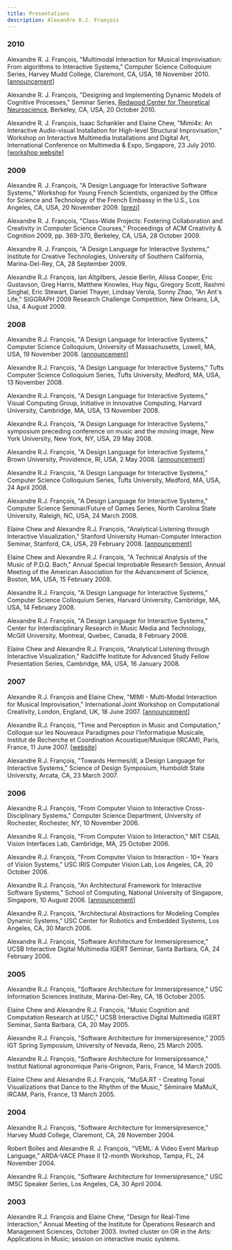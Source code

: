 ```yaml
---
title: Presentations
description: Alexandre R.J. François
---
```


### 2010

Alexandre R. J. François, "Multimodal Interaction for Musical Improvisation: From algorithms to Interactive Systems," Computer Science Colloquium Series, Harvey Mudd College, Claremont, CA, USA, 18 November 2010. [[announcement](https://www.cs.hmc.edu/events/2010/11/colloquium)]

Alexandre R. J. François, "Designing and Implementing Dynamic Models of Cognitive Processes," Seminar Series, [Redwood Center for Theoretical Neuroscience](https://redwood.berkeley.edu), Berkeley, CA, USA, 20 October 2010.

Alexandre R. J. François, Isaac Schankler and Elaine Chew, "Mimi4x: An Interactive Audio-visual Installation for High-level Structural Improvisation," Workshop on Interactive Multimedia Installations and Digital Art, International Conference on Multimedia & Expo, Singapore, 23 July 2010. [[workshop website](http://webia.lip6.fr/~codognet/IMIDA)]

### 2009

Alexandre R. J. François, "A Design Language for Interactive Software Systems," Workshop for Young French Scientists, organized by the Office for Science and Technology of the French Embassy in the U.S., Los Angeles, CA, USA, 20 November 2009. [[prezi](https://prezi.com/9gk_dql_-ife/a-design-language-for-interactive-software-systems/)]

Alexandre R. J. François, "Class-Wide Projects: Fostering Collaboration and Creativity in Computer Science Courses," Proceedings of ACM Creativity & Cognition 2009, pp. 369-370, Berkeley, CA, USA, 28 October 2009.

Alexandre R. J. François, "A Design Language for Interactive Systems," Institute for Creative Technologies, University of Southern California, Marina-Del-Rey, CA, 28 September 2009.

Alexandre R.J. François, Ian Altgilbers, Jessie Berlin, Alissa Cooper, Eric Gustavson, Greg Harris, Matthew Knowles, Huy Ngu, Gregory Scott, Rashmi Singhal, Eric Stewart, Daniel Thayer, Lindsay Verola, Sonny Zhao, "An Ant's Life," SIGGRAPH 2009 Research Challenge Competition, New Orleans, LA, Usa, 4 August 2009.

### 2008

Alexandre R.J. François, "A Design Language for Interactive Systems," Computer Science Colloquium, University of Massachusetts, Lowell, MA, USA, 19 November 2008. [[announcement](http://www.cs.uml.edu/~fredm/colloquia/2008f/francois.txt)]

Alexandre R.J. François, "A Design Language for Interactive Systems," Tufts Computer Science Colloquium Series, Tufts University, Medford, MA, USA, 13 November 2008.

Alexandre R.J. François, "A Design Language for Interactive Systems," Visual Computing Group, Initiative in Innovative Computing, Harvard University, Cambridge, MA, USA, 13 November 2008.

Alexandre R.J. François, "A Design Language for Interactive Systems," symposium preceding conference on music and the moving image, New York University, New York, NY, USA, 29 May 2008.

Alexandre R.J. François, "A Design Language for Interactive Systems," Brown University, Providence, RI, USA, 2 May 2008. [[announcement](http://cs.brown.edu/events/talks/francois/)]

Alexandre R.J. François, "A Design Language for Interactive Systems," Computer Science Colloquium Series, Tufts University, Medford, MA, USA, 24 April 2008.

Alexandre R.J. François, "A Design Language for Interactive Systems," Computer Science Seminar/Future of Games Series, North Carolina State University, Raleigh, NC, USA, 24 March 2008.

Elaine Chew and Alexandre R.J. François, "Analytical Listening through Interactive Visualization," Stanford University Human-Computer Interaction Seminar, Stanford, CA, USA, 29 February 2008. [[announcement](https://hci.stanford.edu/courses/cs547/abstracts/07-08/080229-chew-francois.html)]

Elaine Chew and Alexandre R.J. François, "A Technical Analysis of the Music of P.D.Q. Bach," Annual Special Improbable Research Session, Annual Meeting of the American Association for the Advancement of Science, Boston, MA, USA, 15 February 2008.

Alexandre R.J. François, "A Design Language for Interactive Systems," Computer Science Colloquium Series, Harvard University, Cambridge, MA, USA, 14 February 2008.

Alexandre R.J. François, "A Design Language for Interactive Systems," Center for Interdisciplinary Research in Music Media and Technology, McGill University, Montreal, Quebec, Canada, 8 February 2008.

Elaine Chew and Alexandre R.J. François, "Analytical Listening through Interactive Visualization," Radcliffe Institute for Advanced Study Fellow Presentation Series, Cambridge, MA, USA, 16 January 2008.

### 2007

Alexandre R.J. François and Elaine Chew, "MIMI - Multi-Modal Interaction for Musical Improvisation," International Joint Workshop on Computational Creativity, London, England, UK, 18 June 2007. [[announcement](http://doc.gold.ac.uk/isms/CC07/)]

Alexandre R.J. François, "Time and Perception in Music and Computation," Colloque sur les Nouveaux Paradigmes pour l'Informatique Musicale, Institut de Recherche et Coordination Acoustique/Musique (IRCAM), Paris, France, 11 June 2007. [[website](http://agora2007.ircam.fr/ago2007_rencontres.html?event=546)]

Alexandre R.J. François, "Towards Hermes/dl, a Design Language for Interactive Systems," Science of Design Symposium, Humboldt State University, Arcata, CA, 23 March 2007.

### 2006

Alexandre R.J. François, "From Computer Vision to Interactive Cross-Disciplinary Systems," Computer Science Department, University of Rochester, Rochester, NY, 10 November 2006.

Alexandre R.J. François, "From Computer Vision to Interaction," MIT CSAIL Vision Interfaces Lab, Cambridge, MA, 25 October 2006.

Alexandre R.J. François, "From Computer Vision to Interaction - 10+ Years of Vision Systems," USC IRIS Computer Vision Lab, Los Angeles, CA, 20 October 2006.

Alexandre R.J. François, "An Architectural Framework for Interactive Software Systems," School of Computing, National University of Singapore, Singapore, 10 August 2006. [[announcement](https://mysoc.nus.edu.sg/~cmsem/seminar_files/seminar.html?seminar_n=4329)]

Alexandre R.J. François, "Architectural Abstractions for Modeling Complex Dynamic Systems," USC Center for Robotics and Embedded Systems, Los Angeles, CA, 30 March 2006.

Alexandre R.J. François, "Software Architecture for Immersipresence," UCSB Interactive Digital Multimedia IGERT Seminar, Santa Barbara, CA, 24 February 2006.

### 2005

Alexandre R.J. François, "Software Architecture for Immersipresence," USC Information Sciences Institute, Marina-Del-Rey, CA, 18 October 2005.

Elaine Chew and Alexandre R.J. François, "Music Cognition and Computation Research at USC," UCSB Interactive Digital Multimedia IGERT Seminar, Santa Barbara, CA, 20 May 2005.

Alexandre R.J. François, "Software Architecture for Immersipresence," 2005 IGT Spring Symposium, University of Nevada, Reno, 25 March 2005.

Alexandre R.J. François, "Software Architecture for Immersipresence," Institut National agronomique Paris-Grignon, Paris, France, 14 March 2005.

Elaine Chew and Alexandre R.J. François, "MuSA.RT - Creating Tonal Visualizations that Dance to the Rhythm of the Music," Séminaire MaMuX, IRCAM, Paris, France, 13 March 2005.

### 2004

Alexandre R.J. François, "Software Architecture for Immersipresence," Harvey Mudd College, Claremont, CA, 28 November 2004.

Robert Bolles and Alexandre R. J. François, "VEML: A Video Event Markup Language," ARDA-VACE Phase II 12-month Workshop, Tampa, FL, 24 November 2004.

Alexandre R.J. François, "Software Architecture for Immersipresence," USC IMSC Speaker Series, Los Angeles, CA, 30 April 2004.

### 2003

Alexandre R.J. François and Elaine Chew, "Design for Real-Time Interaction," Annual Meeting of the Institute for Operations Research and Management Sciences, October 2003. Invited cluster on OR in the Arts: Applications in Music; session on interactive music systems.
